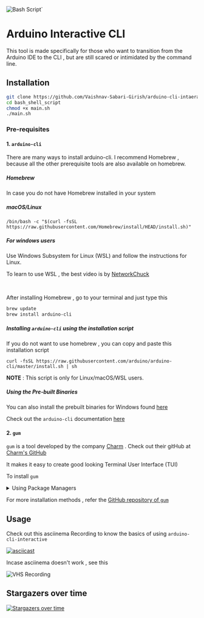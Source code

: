 ![Bash Script](https://img.shields.io/badge/bash_script-%23121011.svg?style=for-the-badge&logo=gnu-bash&logoColor=white)`



# Arduino Interactive CLI

This tool is made specifically for those who want to transition from the Arduino IDE to the CLI , but are still scared or intimidated by the command line. 

## Installation

```bash
git clone https://github.com/Vaishnav-Sabari-Girish/arduino-cli-intaeractive.git
cd bash_shell_script
chmod +x main.sh 
./main.sh 
```

### Pre-requisites

#### 1. `arduino-cli` 

There are many ways to install arduino-cli. I recommend Homebrew , because all the other prerequisite tools are also available on homebrew. 

##### Homebrew 

In case you do not have Homebrew installed in your system 

##### macOS/Linux

`/bin/bash -c "$(curl -fsSL https://raw.githubusercontent.com/Homebrew/install/HEAD/install.sh)"`

##### For windows users

Use Windows Subsystem for Linux (WSL) and follow the instructions for Linux.

To learn to use WSL , the best video is by [NetworkChuck](https://youtu.be/vxTW22y8zV8?si=mZ5w9KmT0A4_d7Zr)

<br>

After installing Homebrew , go to your terminal and just type this 

```bash
brew update
brew install arduino-cli
```
##### Installing `arduino-cli` using the installation script

If you do not want to use homebrew , you can copy and paste this installation script 

`curl -fsSL https://raw.githubusercontent.com/arduino/arduino-cli/master/install.sh | sh`

**NOTE** : This script is only for Linux/macOS/WSL users. 

##### Using the Pre-built Binaries

You can also install the prebuilt binaries for Windows found [here](https://arduino.github.io/arduino-cli/1.1/installation/#latest-release)

Check out the `arduino-cli` documentation [here](https://arduino.github.io/arduino-cli/1.1/getting-started/)

#### 2. `gum`

`gum` is a tool developed by the company [Charm](https://charm.sh/) . Check out their gitHub at [Charm's GitHub](https://github.com/charmbracelet)

It makes it easy to create good looking Terminal User Interface (TUI)

To install `gum` 

<details>
  <summary>Using Package Managers</summary>
    
    ```bash 

    # macOS or Linux
    brew install gum

    # Arch Linux (btw)
    pacman -S gum

    # Nix
    nix-env -iA nixpkgs.gum

    # Flox
    flox install gum

    # Windows (via WinGet or Scoop)  (Use Linux, or WSL instead of 
                                      directly installing in Windows)
    winget install charmbracelet.gum
    scoop install charm-gum
    ```
</details>

For more installation methods , refer the [GitHub repository of `gum`](https://github.com/charmbracelet/gum)

## Usage

Check out this asciinema Recording to know the basics of using `arduino-cli-interactive`

[![asciicast](https://asciinema.org/a/SUQLo5g4TV0UL2v9YyBdpWuC3.svg)](https://asciinema.org/a/SUQLo5g4TV0UL2v9YyBdpWuC3)

Incase asciinema doesn't work , see this

![VHS Recording](https://vhs.charm.sh/vhs-24NZrbEcj9OX2lbQKOJyua.gif)

## Stargazers over time
[![Stargazers over time](https://starchart.cc/Vaishnav-Sabari-Girish/arduino-cli-interactive.svg?variant=adaptive)](https://starchart.cc/Vaishnav-Sabari-Girish/arduino-cli-interactive)
